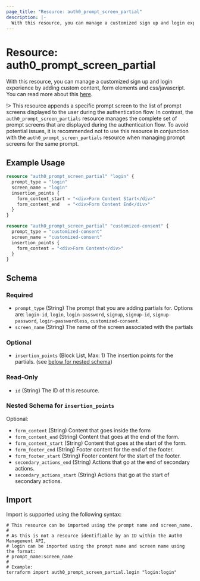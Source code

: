```yaml
---
page_title: "Resource: auth0_prompt_screen_partial"
description: |-
  With this resource, you can manage a customized sign up and login experience by adding custom content, form elements and css/javascript. You can read more about this here https://auth0.com/docs/customize/universal-login-pages/customize-signup-and-login-prompts.
---
```


# Resource: auth0_prompt_screen_partial

With this resource, you can manage a customized sign up and login experience by adding custom content, form elements and css/javascript. You can read more about this [here](https://auth0.com/docs/customize/universal-login-pages/customize-signup-and-login-prompts).

!> This resource appends a specific prompt screen to the list of prompt screens displayed to the user during the authentication flow.
 In contrast, the `auth0_prompt_screen_partials` resource manages the complete set of prompt screens that are displayed during the
 authentication flow. To avoid potential issues, it is recommended not to use this resource in conjunction with the
 `auth0_prompt_screen_partials` resource when managing prompt screens for the same prompt.

## Example Usage

```terraform
resource "auth0_prompt_screen_partial" "login" {
  prompt_type = "login"
  screen_name = "login"
  insertion_points {
    form_content_start = "<div>Form Content Start</div>"
    form_content_end   = "<div>Form Content End</div>"
  }
}

resource "auth0_prompt_screen_partial" "customized-consent" {
  prompt_type = "customized-consent"
  screen_name = "customized-consent"
  insertion_points {
    form_content = "<div>Form Content</div>"
  }
}
```

<!-- schema generated by tfplugindocs -->
## Schema

### Required

- `prompt_type` (String) The prompt that you are adding partials for. Options are: `login-id`, `login`, `login-password`, `signup`, `signup-id`, `signup-password`, `login-passwordless`, `customized-consent`.
- `screen_name` (String) The name of the screen associated with the partials

### Optional

- `insertion_points` (Block List, Max: 1) The insertion points for the partials. (see [below for nested schema](#nestedblock--insertion_points))

### Read-Only

- `id` (String) The ID of this resource.

<a id="nestedblock--insertion_points"></a>
### Nested Schema for `insertion_points`

Optional:

- `form_content` (String) Content that goes inside the form
- `form_content_end` (String) Content that goes at the end of the form.
- `form_content_start` (String) Content that goes at the start of the form.
- `form_footer_end` (String) Footer content for the end of the footer.
- `form_footer_start` (String) Footer content for the start of the footer.
- `secondary_actions_end` (String) Actions that go at the end of secondary actions.
- `secondary_actions_start` (String) Actions that go at the start of secondary actions.

## Import

Import is supported using the following syntax:

```shell
# This resource can be imported using the prompt name and screen_name.
#
# As this is not a resource identifiable by an ID within the Auth0 Management API,
# login can be imported using the prompt name and screen name using the format:
# prompt_name:screen_name
#
# Example:
terraform import auth0_prompt_screen_partial.login "login:login"
```
